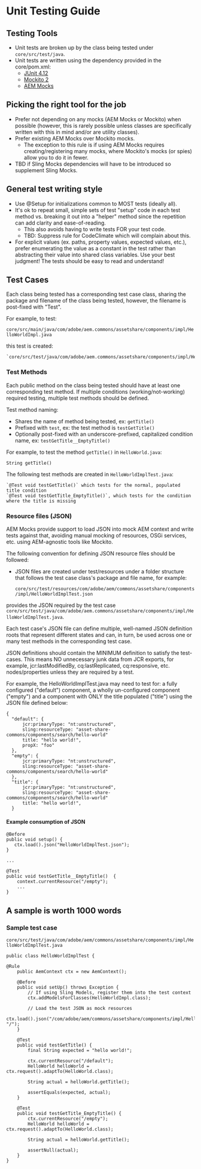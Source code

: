 # Unit Testing Guide

## Testing Tools

* Unit tests are broken up by the class being tested under `core/src/test/java`.
* Unit tests are written using the dependency provided in the core/pom.xml:
    * [JUnit 4.12](https://junit.org/junit4/)
    * [Mockito 2](https://site.mockito.org/)
    * [AEM Mocks](http://wcm.io/testing/aem-mock/usage.html)

## Picking the right tool for the job

* Prefer not depending on any mocks (AEM Mocks or Mockito) when possible (however, this is rarely possible unless classes are specifically written with this in mind and/or are utility classes).
* Prefer existing AEM Mocks over Mockito mocks.
    * The exception to this rule is if using AEM Mocks requires creating/registering many mocks, where Mockito's mocks (or spies) allow you to do it in fewer.
* TBD if Sling Mocks dependencies will have to be introduced so supplement Sling Mocks.

## General test writing style

* Use @Setup for initializations common to MOST tests (ideally all).
* It's ok to repeat small, simple sets of test "setup" code in each test method vs. breaking it out into a "helper" method since the repetition can add clarity and ease-of-reading.
    * This also avoids having to write tests FOR your test code.
    * TBD: Suppress rule for CodeClimate which will complain about this.
* For explicit values (ex. paths, property values, expected values, etc.), prefer enumerating the value as a constant in the test rather than abstracting their value into shared class variables. Use your best judgment! The tests should be easy to read and understand!


## Test Cases

Each class being tested has a corresponding test case class, sharing the package and filename of the class being tested, however, the filename is post-fixed with "Test".

For example, to test:

   `core/src/main/java/com/adobe/aem.commons/assetshare/components/impl/HelloWorldImpl.java`

this test is created:

    `core/src/test/java/com/adobe/aem.commons/assetshare/components/impl/HelloWorldImplTest.java`

### Test Methods

Each public method on the class being tested should have at least one corresponding test method. If multiple conditions (working/not-working) required testing, multiple test methods should be defined.

Test method naming:
* Shares the name of method being tested, ex: `getTitle()`
* Prefixed with `test`, ex: the test method is `testGetTitle()`
* Optionally post-fixed with an underscore-prefixed, capitalized condition name, ex: `testGetTitle__EmptyTitle()`

For example, to test the method `getTitle()` in `HelloWorld.java`:

   `String getTitle()`

The following test methods are created in `HelloWorldImplTest.java`:

    `@Test void testGetTitle()` which tests for the normal, populated title condition
    `@Test void testGetTitle_EmptyTitle()`, which tests for the condition where the title is missing

### Resource files (JSON)

AEM Mocks provide support to load JSON into mock AEM context and write tests against that, avoiding manual mocking of resources, OSGi services, etc. using AEM-agnostic tools like Mockito.

The following convention for defining JSON resource files should be followed:

* JSON files are created under test/resources under a folder structure that follows the test case class's package and file name, for example:

    `core/src/test/resources/com/adobe/aem/commons/assetshare/components/impl/HelloWorldImplTest.json`

provides the JSON required by the test case `core/src/test/java/com/adobe/aem.commons/assetshare/components/impl/HelloWorldImplTest.java`.

Each test case's JSON file can define multiple, well-named JSON definition roots that represent different states and can, in turn, be used across one or many test methods in the corresponding test case.

JSON definitions should contain the MINIMUM definition to satisfy the test-cases. This means NO unnecessary junk data from JCR exports, for example, jcr:lastModifiedBy, cq:lastReplicated, cq:responsive, etc. nodes/properties unless they are required by a test.

For example, the HelloWorldImplTest.java may need to test for: a fully configured ("default")  component, a wholly un-configured component ("empty") and a component with ONLY the title populated ("title") using the JSON file defined below:

```
{
  "default": {
      jcr:primaryType: "nt:unstructured",
      sling:resourceType: "asset-share-commons/components/search/hello-world"
      title: "hello world!",
      propX: "foo"
  },
  "empty": {
      jcr:primaryType: "nt:unstructured",
      sling:resourceType: "asset-share-commons/components/search/hello-world"
  },
  "title": {
      jcr:primaryType: "nt:unstructured",
      sling:resourceType: "asset-share-commons/components/search/hello-world"
      title: "hello world!",
  }
```

#### Example consumption of JSON

```
@Before
public void setup() {
   ctx.load().json("HelloWorldImplTest.json");
}

...

@Test
public void testGetTitle__EmptyTitle()  {
    context.currentResource("/empty");
    ...
}
```

## A sample is worth 1000 words


### Sample test case

`core/src/test/java/com/adobe/aem/commons/assetshare/components/impl/HelloWorldImplTest.java`

```
public class HelloWorldImplTest {

@Rule
    public AemContext ctx = new AemContext();

    @Before
    public void setUp() throws Exception {
        // If using Sling Models, register them into the test context
        ctx.addModelsForClasses(HelloWorldImpl.class);

        // Load the test JSON as mock resources
        ctx.load().json("/com/adobe/aem/commons/assetshare/components/impl/HelloWorldImplTest.json", "/");
    }

    @Test
    public void testGetTitle() {
        final String expected = "hello world!";

        ctx.currentResource("/default");
        HelloWorld helloWorld = ctx.request().adaptTo(HelloWorld.class);

        String actual = helloWorld.getTitle();

        assertEquals(expected, actual);
    }

    @Test
    public void testGetTitle_EmptyTitle() {
        ctx.currentResource("/empty");
        HelloWorld helloWorld = ctx.request().adaptTo(HelloWorld.class);

        String actual = helloWorld.getTitle();

        assertNull(actual);
    }
}

```
